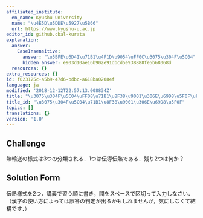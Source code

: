 ```yaml
---
affiliated_institute:
  en_name: Kyushu University
  name: "\u4E5D\u5DDE\u5927\u5B66"
  url: https://www.kyushu-u.ac.jp
editor_id: github.cbal-kurata
explanation:
  answer:
    CaseInsensitive:
      answer: "\u5BFE\u6D41\u71B1\u4F1D\u9054\uFF0C\u3075\u304F\u5C04"
      hidden_answer: e903d10ae16b902e91dbcd5e938888fe5b68068d
  resources: {}
extra_resources: {}
id: f023125c-a5b9-47d6-bdbc-a618ba02084f
language: ja
modified: '2018-12-12T22:57:13.008834Z'
title: "\u3075\u304F\u5C04\uFF08\u71B1\u8F38\u9001\u306E\u69D8\u5F0F\uFF09"
title_id: "\u3075\u304F\u5C04\u71B1\u8F38\u9001\u306E\u69D8\u5F0F"
topics: []
translations: {}
version: '1.0'
---
```


## Challenge
熱輸送の様式は3つの分類される．1つは伝導伝熱である．残り2つは何か？





## Solution Form
伝熱様式を2つ，講義で習う順に書き，間をスペースで区切って入力しなさい．（漢字の使い方によっては誤答の判定が出るかもしれませんが，気にしなくて結構です．）




